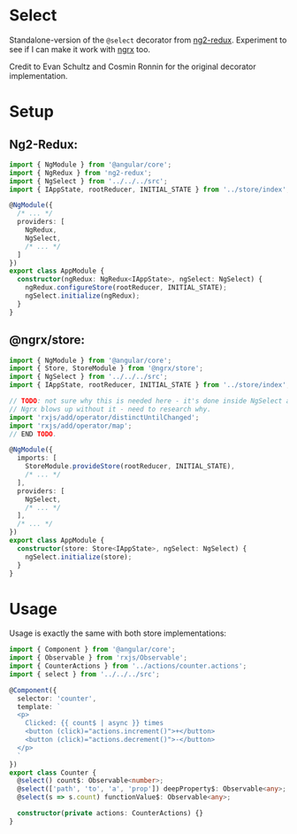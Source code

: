 # Select

Standalone-version of the
`@select` decorator from [ng2-redux](https://github.com/angular-redux/ng2-redux).
Experiment to see if I can make it work with
[ngrx](https://github.com/ngrx/store) too.

Credit to Evan Schultz and Cosmin Ronnin for the original decorator 
implementation.

# Setup

## Ng2-Redux:

```typescript
import { NgModule } from '@angular/core';
import { NgRedux } from 'ng2-redux';
import { NgSelect } from '../../../src';
import { IAppState, rootReducer, INITIAL_STATE } from '../store/index';

@NgModule({
  /* ... */
  providers: [
    NgRedux,
    NgSelect,
    /* ... */
  ]
})
export class AppModule {
  constructor(ngRedux: NgRedux<IAppState>, ngSelect: NgSelect) {
    ngRedux.configureStore(rootReducer, INITIAL_STATE);
    ngSelect.initialize(ngRedux);
  }
}
```

## @ngrx/store:

```typescript
import { NgModule } from '@angular/core';
import { Store, StoreModule } from '@ngrx/store';
import { NgSelect } from '../../../src';
import { IAppState, rootReducer, INITIAL_STATE } from '../store/index';

// TODO: not sure why this is needed here - it's done inside NgSelect as well.
// Ngrx blows up without it - need to research why.
import 'rxjs/add/operator/distinctUntilChanged';
import 'rxjs/add/operator/map';
// END TODO.

@NgModule({
  imports: [
    StoreModule.provideStore(rootReducer, INITIAL_STATE),
    /* ... */
  ],
  providers: [
    NgSelect,
    /* ... */
  ],
  /* ... */
})
export class AppModule {
  constructor(store: Store<IAppState>, ngSelect: NgSelect) {
    ngSelect.initialize(store);
  }
}
```

# Usage

Usage is exactly the same with both store implementations:

```typescript
import { Component } from '@angular/core';
import { Observable } from 'rxjs/Observable';
import { CounterActions } from '../actions/counter.actions';
import { select } from '../../../src';

@Component({
  selector: 'counter',
  template: `
  <p>
    Clicked: {{ count$ | async }} times
    <button (click)="actions.increment()">+</button>
    <button (click)="actions.decrement()">-</button>
  </p>
  `
})
export class Counter {
  @select() count$: Observable<number>;
  @select(['path', 'to', 'a', 'prop']) deepProperty$: Observable<any>;
  @select(s => s.count) functionValue$: Observable<any>;

  constructor(private actions: CounterActions) {}
}
```
